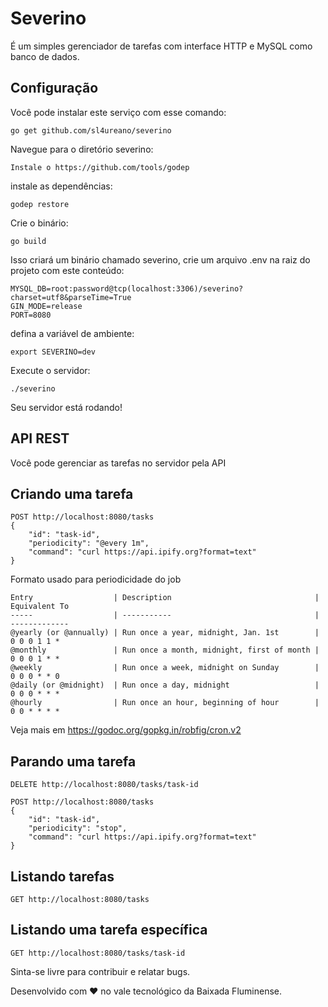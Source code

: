 # Severino 
É um simples gerenciador de tarefas com interface HTTP e MySQL como banco de dados.

## Configuração

Você pode instalar este serviço com esse comando:
```
go get github.com/sl4ureano/severino
```
Navegue para o diretório severino:

```
Instale o https://github.com/tools/godep
```
instale as dependências:
```
godep restore
```
Crie o binário:
```
go build
```
Isso criará um binário chamado severino, crie um arquivo .env na raiz do projeto com este conteúdo:
```
MYSQL_DB=root:password@tcp(localhost:3306)/severino?charset=utf8&parseTime=True
GIN_MODE=release
PORT=8080
```
defina a variável de ambiente:
```
export SEVERINO=dev
```
Execute o servidor:
```
./severino
```
Seu servidor está rodando!

## API REST

Você pode gerenciar as tarefas no servidor pela API

## Criando uma tarefa
```
POST http://localhost:8080/tasks
{
    "id": "task-id",
    "periodicity": "@every 1m",
    "command": "curl https://api.ipify.org?format=text"
}
```
Formato usado para periodicidade do job
```
Entry                  | Description                                | Equivalent To
-----                  | -----------                                | -------------
@yearly (or @annually) | Run once a year, midnight, Jan. 1st        | 0 0 0 1 1 *
@monthly               | Run once a month, midnight, first of month | 0 0 0 1 * *
@weekly                | Run once a week, midnight on Sunday        | 0 0 0 * * 0
@daily (or @midnight)  | Run once a day, midnight                   | 0 0 0 * * *
@hourly                | Run once an hour, beginning of hour        | 0 0 * * * *
```
Veja mais em https://godoc.org/gopkg.in/robfig/cron.v2

## Parando uma tarefa
```
DELETE http://localhost:8080/tasks/task-id
```
```
POST http://localhost:8080/tasks
{
    "id": "task-id",
    "periodicity": "stop",
    "command": "curl https://api.ipify.org?format=text"
}
```

## Listando tarefas
```
GET http://localhost:8080/tasks
```

## Listando uma tarefa específica
```
GET http://localhost:8080/tasks/task-id
```

Sinta-se livre para contribuir e relatar bugs.

Desenvolvido com ❤️ no vale tecnológico da Baixada Fluminense.

